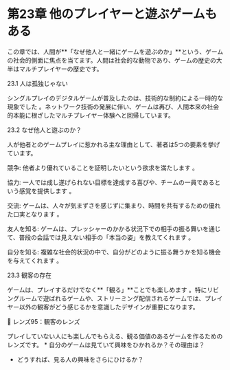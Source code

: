 # 第23章 他のプレイヤーと遊ぶゲームもある

この章では、人間が**「なぜ他人と一緒にゲームを遊ぶのか」**という、ゲームの社会的側面に焦点を当てます。人間は社会的な動物であり、ゲームの歴史の大半はマルチプレイヤーの歴史です。

23.1 人は孤独じゃない

シングルプレイのデジタルゲームが普及したのは、技術的な制約による一時的な現象でした 。ネットワーク技術の発展に伴い、ゲームは再び、人間本来の社会的本能に根ざしたマルチプレイヤー体験へと回帰しています。

23.2 なぜ他人と遊ぶのか？

人が他者とのゲームプレイに惹かれる主な理由として、著者は5つの要素を挙げています。

競争: 他者より優れていることを証明したいという欲求を満たします 。

協力: 一人では成し遂げられない目標を達成する喜びや、チームの一員であるという感覚を提供します 。

交流: ゲームは、人々が気まずさを感じずに集まり、時間を共有するための優れた口実となります 。

友人を知る: ゲームは、プレッシャーのかかる状況下での相手の振る舞いを通じて、普段の会話では見えない相手の「本当の姿」を教えてくれます 。

自分を知る: 複雑な社会的状況の中で、自分がどのように振る舞うかを知る機会を与えてくれます 。

23.3 観客の存在

ゲームは、プレイするだけでなく**「観る」**ことでも楽しめます 。特にリビングルームで遊ばれるゲームや、ストリーミング配信されるゲームでは、プレイヤー以外の観客がどう感じるかを意識したデザインが重要になります。

💎 レンズ95：観客のレンズ

プレイしていない人にも楽しんでもらえる、観る価値のあるゲームを作るためのレンズです。 * 自分のゲームは見ていて興味をひかれるか？その理由は？

* どうすれば、見る人の興味をさらにひけるか？



